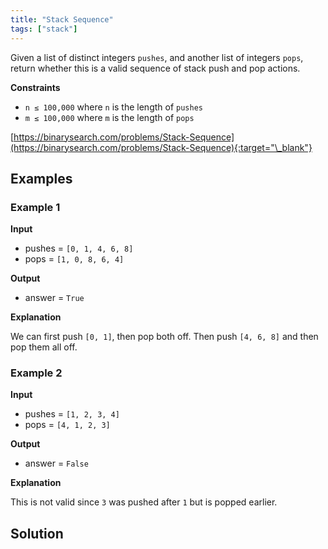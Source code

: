 ```yaml
---
title: "Stack Sequence"
tags: ["stack"]
---
```


Given a list of distinct integers `pushes`, and another list of integers `pops`, return whether this is a valid sequence of stack push and pop actions.

**Constraints**

- `n ≤ 100,000` where `n` is the length of `pushes`
- `m ≤ 100,000` where `m` is the length of `pops`

[https://binarysearch.com/problems/Stack-Sequence](https://binarysearch.com/problems/Stack-Sequence){:target="\_blank"}

## Examples

### Example 1

**Input**

- pushes = `[0, 1, 4, 6, 8]`
- pops = `[1, 0, 8, 6, 4]`

**Output**

- answer = `True`

**Explanation**

We can first push `[0, 1]`, then pop both off. Then push `[4, 6, 8]` and then pop them all off.

### Example 2

**Input**

- pushes = `[1, 2, 3, 4]`
- pops = `[4, 1, 2, 3]`

**Output**

- answer = `False`

**Explanation**

This is not valid since `3` was pushed after `1` but is popped earlier.

## Solution

<script src="https://gist.github.com/yaeba/16da7be5123724fcf6eccc25581cef5a.js?file=Stack-Sequence.py"></script>

